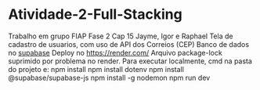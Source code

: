 # Atividade-2-Full-Stacking
Trabalho em grupo FIAP Fase 2 Cap 15
Jayme, Igor e Raphael
Tela de cadastro de usuarios, com uso de API dos Correios (CEP)
Banco de dados no [supabase](https://supabase.com/)
Deploy no https://render.com/
Arquivo package-lock suprimido por problema no render.
Para executar localmente, cmd na pasta do projeto e:
npm install
npm install dotenv
npm install @supabase/supabase-js
npm install -g nodemon
npm run dev
